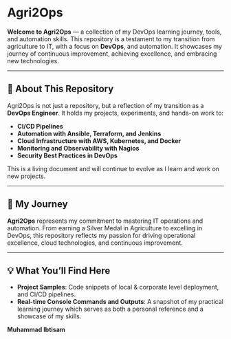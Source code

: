 # Agri2Ops

**Welcome to Agri2Ops** — a collection of my DevOps learning journey, tools, and automation skills. This repository is a testament to my transition from agriculture to IT, with a focus on **DevOps**, and automation. It showcases my journey of continuous improvement, achieving excellence, and embracing new technologies.

---

## 🚀 About This Repository

Agri2Ops is not just a repository, but a reflection of my transition as a **DevOps Engineer**. It holds my projects, experiments, and hands-on work to:

- **CI/CD Pipelines**  
- **Automation with Ansible, Terraform, and Jenkins**  
- **Cloud Infrastructure with AWS, Kubernetes, and Docker**  
- **Monitoring and Observability with Nagios**  
- **Security Best Practices in DevOps**  

This is a living document and will continue to evolve as I learn and work on new projects.  

---

## 🎯 My Journey

**Agri2Ops** represents my commitment to mastering IT operations and automation. From earning a Silver Medal in Agriculture to excelling in DevOps, this repository reflects my passion for driving operational excellence, cloud technologies, and continuous improvement.

---

## 💡 What You’ll Find Here

- **Project Samples**: Code snippets of local & corporate level deployment, and CI/CD pipelines.
- **Real-time Console Commands and Outputs**: A snapshot of my practical learning journey which serves as both a personal reference and a showcase of my skills.


**Muhammad Ibtisam**

